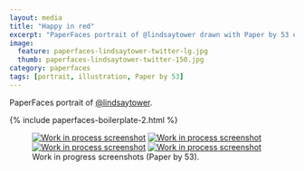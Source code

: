 ```yaml
---
layout: media
title: "Happy in red"
excerpt: "PaperFaces portrait of @lindsaytower drawn with Paper by 53 on an iPad."
image: 
  feature: paperfaces-lindsaytower-twitter-lg.jpg
  thumb: paperfaces-lindsaytower-twitter-150.jpg
category: paperfaces
tags: [portrait, illustration, Paper by 53]
---
```


PaperFaces portrait of [@lindsaytower](http://twitter.com/lindsaytower).

{% include paperfaces-boilerplate-2.html %}

<figure class="half">
	<a href="{{ site.url }}/images/paperfaces-lindsaytower-process-1-lg.jpg"><img src="{{ site.url }}/images/paperfaces-lindsaytower-process-1-600.jpg" alt="Work in process screenshot"></a>
	<a href="{{ site.url }}/images/paperfaces-lindsaytower-process-2-lg.jpg"><img src="{{ site.url }}/images/paperfaces-lindsaytower-process-2-600.jpg" alt="Work in process screenshot"></a>
	<a href="{{ site.url }}/images/paperfaces-lindsaytower-process-3-lg.jpg"><img src="{{ site.url }}/images/paperfaces-lindsaytower-process-3-600.jpg" alt="Work in process screenshot"></a>
	<a href="{{ site.url }}/images/paperfaces-lindsaytower-process-4-lg.jpg"><img src="{{ site.url }}/images/paperfaces-lindsaytower-process-4-600.jpg" alt="Work in process screenshot"></a>
	<figcaption>Work in progress screenshots (Paper by 53).</figcaption>
</figure>